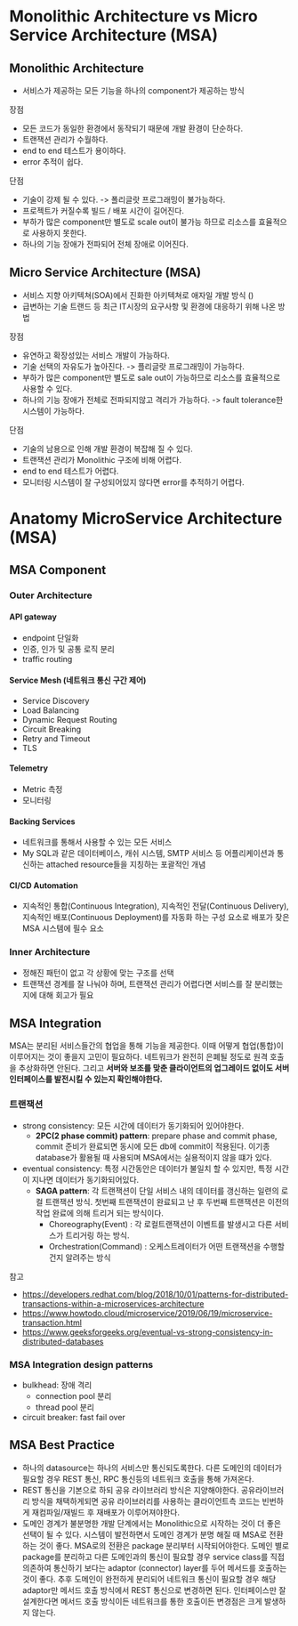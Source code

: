 # Monolithic Architecture vs Micro Service Architecture (MSA)

## Monolithic Architecture

- 서비스가 제공하는 모든 기능을 하나의 component가 제공하는 방식

장점
  - 모든 코드가 동일한 환경에서 동작되기 때문에 개발 환경이 단순하다.
  - 트랜잭션 관리가 수월하다.
  - end to end 테스트가 용이하다.
  - error 추적이 쉽다.

단점
  - 기술이 강제 될 수 있다. -> 폴리글랏 프로그래밍이 불가능하다.
  - 프로젝트가 커질수록 빌드 / 배포 시간이 길어진다.
  - 부하가 많은 component만 별도로 scale out이 불가능 하므로 리소스를 효율적으로 사용하지 못한다.
  - 하나의 기능 장애가 전파되어 전체 장애로 이어진다.


## Micro Service Architecture (MSA)

- 서비스 지향 아키텍쳐(SOA)에서 진화한 아키텍쳐로 애자일 개발 방식 ()
- 급변하는 기술 트랜드 등 최근 IT시장의 요구사항 및 환경에 대응하기 위해 나온 방법

장점
  - 유연하고 확장성있는 서비스 개발이 가능하다.
  - 기술 선택의 자유도가 높아진다. -> 플리글랏 프로그래밍이 가능하다.
  - 부하가 많은 component만 별도로 sale out이 가능하므로 리소스를 효율적으로 사용할 수 있다.
  - 하나의 기능 장애가 전체로 전파되지않고 격리가 가능하다. -> fault tolerance한 시스템이 가능하다.

단점
  - 기술의 남용으로 인해 개발 환경이 복잡해 질 수 있다.
  - 트랜잭션 관리가 Monolithic 구조에 비해 어렵다.
  - end to end 테스트가 어렵다.
  - 모니터링 시스템이 잘 구성되어있지 않다면 error를 추적하기 어렵다.

# Anatomy MicroService Architecture (MSA)

## MSA Component

### Outer Architecture

#### API gateway
- endpoint 단일화
- 인증, 인가 및 공통 로직 분리
- traffic routing

#### Service Mesh (네트워크 통신 구간 제어)
- Service Discovery
- Load Balancing
- Dynamic Request Routing
- Circuit Breaking
- Retry and Timeout
- TLS

#### Telemetry
- Metric 측정
- 모니터링

#### Backing Services
- 네트워크를 통해서 사용할 수 있는 모든 서비스
- My SQL과 같은 데이터베이스, 캐쉬 시스템, SMTP 서비스 등 어플리케이션과 통신하는 attached resource들을 지칭하는 포괄적인 개념

#### CI/CD Automation
- 지속적인 통합(Continuous Integration), 지속적인 전달(Continuous Delivery), 지속적인 배포(Continuous Deployment)를 자동화 하는 구성 요소로 배포가 잦은 MSA 시스템에 필수 요소

### Inner Architecture
- 정해진 패턴이 없고 각 상황에 맞는 구조를 선택
- 트랜잭션 경계를 잘 나눠야 하며, 트랜잭션 관리가 어렵다면 서비스를 잘 분리했는지에 대해 회고가 필요

## MSA Integration
MSA는 분리된 서비스들간의 협업을 통해 기능을 제공한다. 이때 어떻게 협업(통합)이 이루어지는 것이 좋을지 고민이 필요하다.
네트워크가 완전히 은폐될 정도로 원격 호출을 추상화하면 안된다. 그리고 **서버와 보조를 맞춘 클라이언트의 업그레이드 없이도 서버 인터페이스를 발전시킬 수 있는지 확인해야한다.**

### 트랜잭션

- strong consistency: 모든 시간에 데이터가 동기화되어 있어야한다.
  - **2PC(2 phase commit) pattern**: prepare phase and commit phase, commit 준비가 완료되면 동시에 모든 db에 commit이 적용된다. 이기종 database가 활용될 때 사용되며 MSA에서는 실용적이지 않을 떄가 있다.
- eventual consistency: 특정 시간동안은 데이터가 불일치 할 수 있지만, 특정 시간이 지나면 데이터가 동기화되어있다.
  - **SAGA pattern**: 각 트랜잭션이 단일 서비스 내의 데이터를 갱신하는 일련의 로컬 트랜잭션 방식. 첫번째 트랜잭션이 완료되고 난 후 두번째 트랜잭션은 이전의 작업 완료에 의해 트리거 되는 방식이다.
    - Choreography(Event) : 각 로컬트랜잭션이 이벤트를 발생시고 다른 서비스가 트리거링 하는 방식.
    - Orchestration(Command) : 오케스트레이터가 어떤 트랜잭션을 수행할 건지 알려주는 방식

참고
- https://developers.redhat.com/blog/2018/10/01/patterns-for-distributed-transactions-within-a-microservices-architecture
- https://www.howtodo.cloud/microservice/2019/06/19/microservice-transaction.html
- https://www.geeksforgeeks.org/eventual-vs-strong-consistency-in-distributed-databases

### MSA Integration design patterns
- bulkhead: 장애 격리
  - connection pool 분리
  - thread pool 분리
- circuit breaker: fast fail over

## MSA Best Practice

- 하나의 datasource는 하나의 서비스만 통신되도록한다. 다른 도메인의 데이터가 필요할 경우 REST 통신, RPC 통신등의 네트워크 호출을 통해 가져온다.
- REST 통신을 기본으로 하되 공유 라이브러리 방식은 지양해야한다. 공유라이브러리 방식을 채택하게되면 공유 라이브러리를 사용하는 클라이언트측 코드는 빈번하게 재컴파일/재빌드 후 재배포가 이루어져야한다.
- 도메인 경계가 불분명한 개발 단계에서는 Monolithic으로 시작하는 것이 더 좋은 선택이 될 수 있다. 시스템이 발전하면서 도메인 경계가 분명 해질 때 MSA로 전환하는 것이 좋다. MSA로의 전환은 package 분리부터 시작되어야한다. 도메인 별로 package를 분리하고 다른 도메인과의 통신이 필요할 경우 service class를 직접 의존하여 통신하기 보다는 adaptor (connector) layer를 두어 메서드를 호출하는 것이 좋다. 추후 도메인이 완전하게 분리되어 네트워크 통신이 필요할 경우 해당 adaptor만 메서드 호출 방식에서 REST 통신으로 변경하면 된다. 인터페이스만 잘 설계한다면 메서드 호출 방식이든 네트워크를 통한 호출이든 변경점은 크게 발생하지 않는다.
